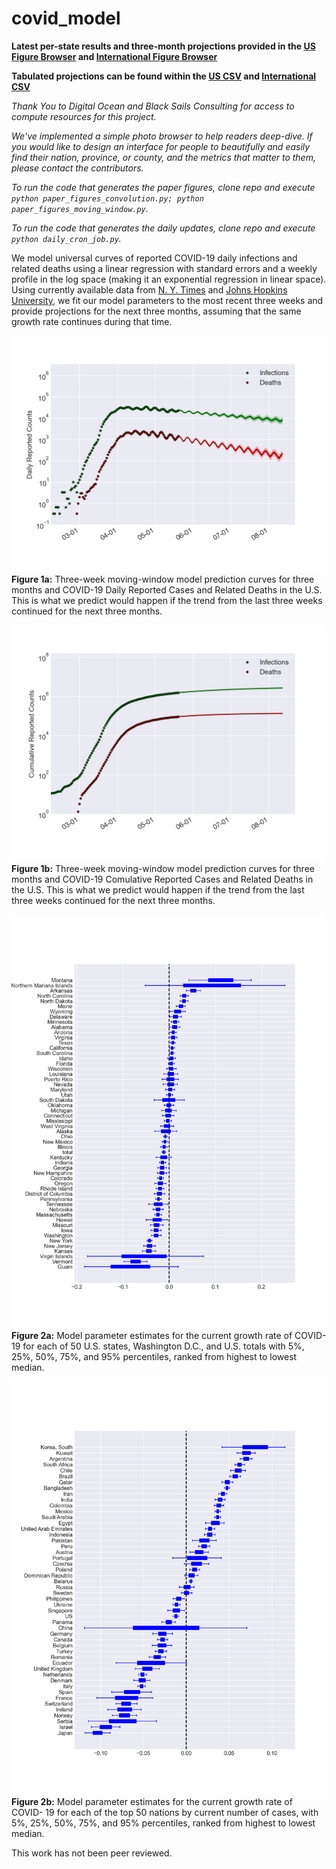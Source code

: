 # covid_model

**Latest per-state results and three-month projections provided in the [US Figure Browser](https://htmlpreview.github.io/?https://github.com/douglasmason/covid_model/blob/master/plot_browser_moving_window_statsmodels_only_US_states/index.html) and [International Figure Browser](https://htmlpreview.github.io/?https://github.com/douglasmason/covid_model/blob/master/plot_browser_moving_window_statsmodels_only_countries/index.html)**

**Tabulated projections can be found within the [US CSV](https://covid-figures.s3-us-west-2.amazonaws.com/2020_05_21_date_smoothed_moving_window_21_days_US_states_region_statsmodels/simplified_state_prediction.csv) and [International CSV](https://covid-figures.s3-us-west-2.amazonaws.com/2020_05_21_date_smoothed_moving_window_21_days_countries_region_statsmodels/simplified_state_prediction.csv)**

*Thank You to Digital Ocean and Black Sails Consulting for access to compute resources for this project.*

*We've  implemented a simple photo browser to help readers deep-dive. If you would like to design an interface for people to beautifully and easily find their nation, province, or county, and the metrics that matter to them, please contact the contributors.*

*To run the code that generates the paper figures, clone repo and execute `python paper_figures_convolution.py; python paper_figures_moving_window.py`.*

*To run the code that generates the daily updates, clone repo and execute `python daily_cron_job.py`.*

We model universal curves of reported COVID-19 daily  infections and related deaths using a linear regression with standard errors and a weekly profile in the log space (making it an exponential regression in linear space). Using currently available data from [N. Y. Times](https://github.com/nytimes/covid-19-data) and [Johns Hopkins University](https://github.com/CSSEGISandData/COVID-19), we fit our model parameters to the most recent three weeks and provide projections for the next three months, assuming that the same growth rate continues during that time.

![boxplot](/static_figures/statsmodels_solutions_filled_quantiles.png?)
**Figure 1a:** Three-week moving-window model prediction curves for three months and COVID-19 Daily Reported Cases and Related Deaths in the U.S. This is what we predict would happen if the trend from the last three weeks continued for the next three months.

![boxplot](/static_figures/statsmodels_solutions_cumulative_filled_quantiles.png?)
**Figure 1b:** Three-week moving-window model prediction curves for three months and COVID-19 Comulative Reported Cases and Related Deaths in the U.S. This is what we predict would happen if the trend from the last three weeks continued for the next three months.

![boxplot](/static_figures/simplified_boxplot_for_positive_slope_statsmodels.png?)
**Figure 2a:** Model parameter estimates for the current growth rate of COVID- 19 for each of 50 U.S. states, Washington D.C., and U.S. totals with 5%, 25%, 50%, 75%, and 95% percentiles, ranked from highest to lowest median. 

![boxplot](/static_figures/intl_simplified_boxplot_for_positive_slope_statsmodels.png?)
**Figure 2b:** Model parameter estimates for the current growth rate of COVID- 19 for each of the top 50 nations by current number of cases, with 5%, 25%, 50%, 75%, and 95% percentiles, ranked from highest to lowest median. 

This work has not been peer reviewed.
